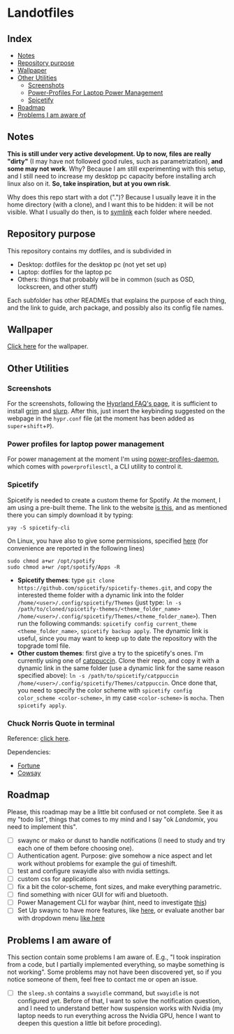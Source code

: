 # Landotfiles
## Index
- [Notes](#notes)
- [Repository purpose](#repository-purpose)
- [Wallpaper](#wallpaper)
- [Other Utilities](#other-utilities)
    - [Screenshots](#screenshots)
    - [Power-Profiles For Laptop Power Management](#power-profiles-for-laptop-power-management)
    - [Spicetify](#spicetify)
- [Roadmap](#roadmap)
- [Problems I am aware of](#problems-i-am-aware-of)
## Notes
**This is still under very active development. Up to now, files are really "dirty"** (I may have not followed good rules, such as parametrization), **and some may not work**. Why? Because I am still experimenting with this setup, and I still need to increase my desktop pc capacity before installing arch linux also on it. **So, take inspiration, but at you own risk**.

Why does this repo start with a dot (".")? Because I usually leave it in the home directory (with a clone), and I want this to be hidden: it will be not visible. What I usually do then, is to [symlink](https://www.freecodecamp.org/news/symlink-tutorial-in-linux-how-to-create-and-remove-a-symbolic-link/) each folder where needed.
## Repository purpose
This repository contains my dotfiles, and is subdivided in
- Desktop: dotfiles for the desktop pc (not yet set up)
- Laptop: dotfiles for the laptop pc
- Others: things that probably will be in common (such as OSD, lockscreen, and other stuff)

Each subfolder has other READMEs that explains the purpose of each thing, and the link to guide, arch package, and possibly also its config file names.

## Wallpaper
[Click here](https://www.wallpaperflare.com/digital-digital-art-artwork-illustration-abstract-neon-wallpaper-gjjgo) for the wallpaper.

## Other Utilities

### Screenshots
For the screenshots, following the [Hyprland FAQ's page](https://wiki.hyprland.org/FAQ/#how-do-i-screenshot), it is sufficient to install [grim](https://archlinux.org/packages/extra/x86_64/grim/) and [slurp](https://archlinux.org/packages/extra/x86_64/slurp/). After this, just insert the keybinding suggested on the webpage in the `hypr.conf` file (at the moment has been added as `super`+`shift`+`P`).

### Power profiles for laptop power management
For power management at the moment I'm using [power-profiles-daemon](https://archlinux.org/packages/?name=power-profiles-daemon), which comes with `powerprofilesctl`, a CLI utility to control it.

### Spicetify
Spicetify is needed to create a custom theme for Spotify. At the moment, I am using a pre-built theme. The link to the website [is this](https://spicetify.app/docs/advanced-usage/installation), and as mentioned there you can simply download it by typing:
```
yay -S spicetify-cli
```
On Linux, you have also to give some permissions, specified [here](https://spicetify.app/docs/advanced-usage/installation/#spotify-installed-from-aur) (for convenience are reported in the following lines)
```
sudo chmod a+wr /opt/spotify
sudo chmod a+wr /opt/spotify/Apps -R
```
- **Spicetify themes**: type `git clone https://github.com/spicetify/spicetify-themes.git`, and copy the interested theme folder with a dynamic link into the folder `/home/<user>/.config/spicetify/Themes` (just type: `ln -s /path/to/cloned/spicetify-themes/<theme_folder_name> /home/<user>/.config/spicetify/Themes/<theme_folder_name>`). Then run the following commands: `spicetify config current_theme <theme_folder_name>`, `spicetify backup apply`. The dynamic link is useful, since you may want to keep up to date the repository with the topgrade toml file.
- **Other custom themes**: first give a try to the spicetify's ones. I'm currently using one of [catppuccin](https://github.com/catppuccin/spicetify.git). Clone their repo, and copy it with a dynamic link in the same folder (use a dynamic link for the same reason specified above): `ln -s /path/to/spicetify/catppuccin /home/<user>/.config/spicetify/Themes/catppuccin`. Once done that, you need to specify the color scheme with `spicetify config color_scheme <color-scheme>`, in my case `<color-scheme>` is `mocha`. Then `spicetify apply`.

### Chuck Norris Quote in terminal
Reference: [click here](https://github.com/ohmyzsh/ohmyzsh/blob/master/plugins/chucknorris/).

Dependencies:
- [Fortune](https://archlinux.org/packages/?name=fortune-mod)
- [Cowsay](https://archlinux.org/packages/extra/any/cowsay/)

## Roadmap
Please, this roadmap may be a little bit confused or not complete. See it as my "todo list", things that comes to my mind and I say "ok *Landomix*, you need to implement this".

- [ ] swaync or mako or dunst to handle notifications (I need to study and try each one of them before choosing one).
- [ ] Authentication agent. Purpose: give somehow a nice aspect and let work without problems for example the gui of timeshift.
- [ ] test and configure swayidle also with nvidia settings.
- [ ] custom css for applications
- [ ] fix a bit the color-scheme, font sizes, and make everything parametric.
- [ ] find something with nicer GUI for wifi and bluetooth.
- [ ] Power Management CLI for waybar (hint, need to investigate [this](https://community.frame.work/t/guide-linux-battery-life-tuning/6665/37))
- [ ] Set Up swaync to have more features, like [here](https://gitlab.com/lvntcylmz/dotfiles/-/raw/main/screenshots/sway-3.png), or evaluate another bar with dropdown menu [like here](https://github.com/lauroro/hyprland-dotfiles/tree/master)

## Problems I am aware of
This section contain some problems I am aware of. E.g., "I took inspiration from a code, but I partially implemented everything, so maybe something is not working". Some problems may not have been discovered yet, so if you notice someone of them, feel free to contact me or open an issue.
- [ ] the `sleep.sh` contains a `swayidle` command, but `swayidle` is not configured yet. Before of that, I want to solve the notification question, and I need to understand better how suspension works with Nvidia (my laptop needs to run everything across the Nvidia GPU, hence I want to deepen this question a little bit before proceding).